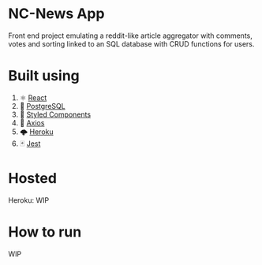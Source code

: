 # NC-News App

Front end project emulating a reddit-like article aggregator with comments, votes and sorting linked to an SQL database with CRUD functions for users.

# Built using

1.  ⚛️ [React](https://github.com/facebook/create-react-app)
2.  🐘 [PostgreSQL](https://www.npmjs.com/package/pg)
3.  💅 [Styled Components](https://www.npmjs.com/package/styled-components)
4.  📮 [Axios](https://www.npmjs.com/package/axios)
5.  🌩️ [Heroku](https://github.com/heroku)
6.  🃏 [Jest](https://www.npmjs.com/package/jest)

# Hosted

Heroku: WIP

# How to run

WIP
